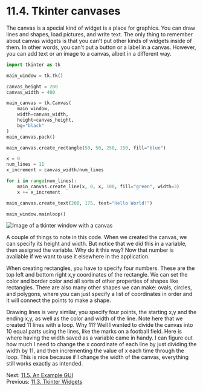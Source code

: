# 11.4. Tkinter canvases

The canvas is a special kind of widget is a place for graphics. You can draw lines and shapes, load pictures, and write
text. The only thing to remember about canvas widgets is that you can't put other kinds of widgets inside of them. In
other words, you can't put a button or a label in a canvas. However, you can add text or an image to a canvas, albeit in
a different way.

```python
import tkinter as tk

main_window = tk.Tk()

canvas_height = 200
canvas_width = 400

main_canvas = tk.Canvas(
	main_window,
	width=canvas_width,
	height=canvas_height,
	bg="black"
)
main_canvas.pack()

main_canvas.create_rectangle(50, 50, 250, 150, fill="blue")

x = 0
num_lines = 11
x_increment = canvas_width/num_lines

for i in range(num_lines):
	main_canvas.create_line(x, 0, x, 100, fill="green", width=3)
	x += x_increment

main_canvas.create_text(200, 175, text="Hello World!")

main_window.mainloop()
```

![Image of a tkinter window with a canvas](../images/tkinter11.png)

A couple of things to note in this code. When we created the canvas, we can specify its height and width. But notice
that we did this in a variable, then assigned the variable. Why do it this way? Now that number is available if we want
to use it elsewhere in the application.

When creating rectangles, you have to specify four numbers. These are the top left and bottom right x,y coordinates of
the rectangle. We can set the color and border color and all sorts of other properties of shapes like rectangles. There
are also many other shapes we can make: ovals, circles, and polygons, where you can just specify a list of coordinates
in order and it will connect the points to make a shape.

Drawing lines is very similar, you specify four points, the starting x,y and the ending x,y, as well as the color and
width of the line. Note here that we created 11 lines with a loop. Why 11? Well I wanted to divide the canvas into 10
equal parts using the lines, like the marks on a football field. Here is where having the width saved as a variable came
in handy. I can figure out how much I need to change the x coordinate of each line by just dividing the width by 11, and
then incrementing the value of x each time through the loop. This is nice because if I change the width of the canvas,
everything still works exactly as intended.

Next: [11.5. An Example GUI](11.5.%20An%20Example%20GUI.md)<br>
Previous: [11.3. Tkinter Widgets](11.3.%20Tkinter%20Widgets.md)
